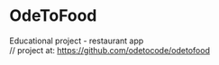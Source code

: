 # OdeToFood
Educational project - restaurant app  
// project at: https://github.com/odetocode/odetofood